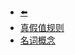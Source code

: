 - [⬅️](programming/python/)
- [真假值规则](programming/python/tips/true-value-testing)
- [名词概念](programming/python/tips/glossary)
